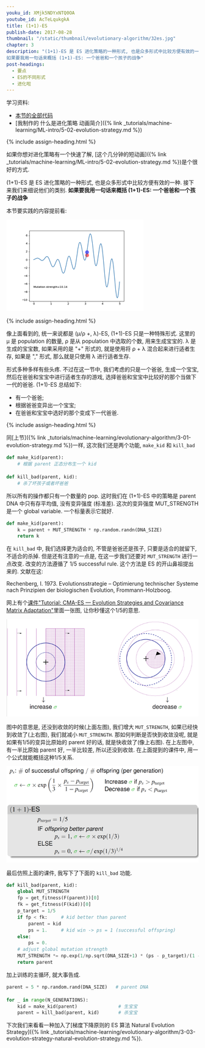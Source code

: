 ```yaml
---
youku_id: XMjk5NDYxNTQ0OA
youtube_id: AcTeLqukgkA
title: (1+1)-ES
publish-date: 2017-08-28
thumbnail: "/static/thumbnail/evolutionary-algorithm/32es.jpg"
chapter: 3
description: "(1+1)-ES 是 ES 进化策略的一种形式, 也是众多形式中比较方便有效的一种. 接下来我们来细说他们的类别.
如果要我用一句话来概括 (1+1)-ES: 一个爸爸和一个孩子的战争"
post-headings:
  - 要点
  - ES的不同形式
  - 进化啦
---
```



学习资料:

* [本节的全部代码](https://github.com/MorvanZhou/Evolutionary-Algorithm/blob/master/tutorial-contents/Evolution%20Strategy/(1%2B1)-ES.py)
* [我制作的 什么是进化策略 动画简介]({% link _tutorials/machine-learning/ML-intro/5-02-evolution-strategy.md %})

 {% include assign-heading.html %}

如果你想对进化策略有一个快速了解, [这个几分钟的短动画]({% link _tutorials/machine-learning/ML-intro/5-02-evolution-strategy.md %})是个很好的方式.

(1+1)-ES 是 ES 进化策略的一种形式, 也是众多形式中比较方便有效的一种. 接下来我们来细说他们的类别.
**如果要我用一句话来概括 (1+1)-ES: 一个爸爸和一个孩子的战争**

本节要实践的内容提前看:

<img class="course-image" src="/static/results/evolutionary-algorithm/3-2-0.gif" alt="{{ page.title }}{% increment image-count %}">


 {% include assign-heading.html %}

像上面看到的, 统一来说都是 (μ/ρ +, λ)-ES, (1+1)-ES 只是一种特殊形式.
这里的 μ 是 population 的数量, ρ 是从 population 中选取的个数, 用来生成宝宝的.
λ 是生成的宝宝数, 如果采用的是 "+" 形式的, 就是使用将 ρ + λ 混合起来进行适者生存,
如果是 "," 形式, 那么就是只使用 λ 进行适者生存.

形式多种多样有些头疼. 不过在这一节中,
我们考虑的只是一个爸爸, 生成一个宝宝,
然后在爸爸和宝宝中进行适者生存的游戏,
选择爸爸和宝宝中比较好的那个当做下一代的爸爸. (1+1)-ES 总结如下:

* 有一个爸爸;
* 根据爸爸变异出一个宝宝;
* 在爸爸和宝宝中选好的那个变成下一代爸爸.


 {% include assign-heading.html %}

同[上节]({% link _tutorials/machine-learning/evolutionary-algorithm/3-01-evolution-strategy.md %})一样,
这次我们还是两个功能, `make_kid` 和 `kill_bad`

```python
def make_kid(parent):
    # 根据 parent 正态分布生一个 kid

def kill_bad(parent, kid):
    # 杀了坏孩子或者坏爸爸
```

所以所有的操作都只有一个数量的 pop. 这时我们在 (1+1)-ES 中的策略是 parent DNA 中只有存平均值, 没有变异强度 (标准差). 这次的变异强度 MUT_STRENGTH
是一个 global variable. 一个标量表示它就好.

```python
def make_kid(parent):
    k = parent + MUT_STRENGTH * np.random.randn(DNA_SIZE)
    return k
```

在 `kill_bad` 中, 我们选择更为适合的, 不管是爸爸还是孩子, 只要是适合的就留下, 不适合的杀掉.
但是还有注意的一点是, 在这一步我们还要对 `MUT_STRENGTH` 进行一点改变. 改变的方法遵循了 1/5 successful rule.
这个方法是 ES 的开山鼻祖提出来的. 文献在这:

Rechenberg, I. 1973. Evolutionsstrategie – Optimierung technischer Systeme nach Prinzipien der biologischen Evolution, Frommann-Holzboog.

网上有个[课件"Tutorial: CMA-ES — Evolution Strategies and
Covariance Matrix Adaptation"](https://www.lri.fr/~hansen/gecco2011-CMA-ES-tutorial.pdf)里面一张图, 让你秒懂这个1/5的意思.

<img class="course-image" src="/static/results/evolutionary-algorithm/3-2-1.png" alt="{{ page.title }}{% increment image-count %}">

图中的意思是, 还没到收敛的时候(上面左图), 我们增大 `MUT_STRENGTH`, 如果已经快到收敛了(上右图), 我们就减小 `MUT_STRENGTH`.
那如何判断是否快到收敛没呢, 就是如果有1/5的变异比原始的 parent 好的话, 就是快收敛了(像上右图). 在上左图中, 有一半比原始 parent 好, 一半比较差, 所以还没到收敛.
在上面提到的课件中, 用一个公式就能概括这种1/5关系.

<img class="course-image" src="/static/results/evolutionary-algorithm/3-2-2.png" alt="{{ page.title }}{% increment image-count %}">

最后仿照上面的课件, 我写下了下面的 `kill_bad` 功能.

```python
def kill_bad(parent, kid):
    global MUT_STRENGTH
    fp = get_fitness(F(parent))[0]
    fk = get_fitness(F(kid))[0]
    p_target = 1/5
    if fp < fk:     # kid better than parent
        parent = kid
        ps = 1.     # kid win -> ps = 1 (successful offspring)
    else:
        ps = 0.
    # adjust global mutation strength
    MUT_STRENGTH *= np.exp(1/np.sqrt(DNA_SIZE+1) * (ps - p_target)/(1 - p_target))
    return parent
```


加上训练的主循环, 就大事告成.

```python
parent = 5 * np.random.rand(DNA_SIZE)   # parent DNA

for _ in range(N_GENERATIONS):
    kid = make_kid(parent)               # 生宝宝
    parent = kill_bad(parent, kid)       # 杀宝宝
```

下次我们来看看一种加入了[梯度下降原则的 ES 算法 Natural Evolution Strategy]({% link _tutorials/machine-learning/evolutionary-algorithm/3-03-evolution-strategy-natural-evolution-strategy.md %}).